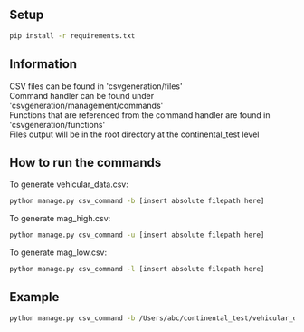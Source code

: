 ## Setup
```bash
pip install -r requirements.txt
```

## Information
CSV files can be found in 'csvgeneration/files' <br />
Command handler can be found under 'csvgeneration/management/commands' <br />
Functions that are referenced from the command handler are found in 'csvgeneration/functions' <br />
Files output will be in the root directory at the continental_test level

## How to run the commands

To generate vehicular_data.csv:
```bash
python manage.py csv_command -b [insert absolute filepath here]
```
To generate mag_high.csv:
```bash
python manage.py csv_command -u [insert absolute filepath here]
```
To generate mag_low.csv:
```bash
python manage.py csv_command -l [insert absolute filepath here]
```
## Example
```bash
python manage.py csv_command -b /Users/abc/continental_test/vehicular_data.csv
```